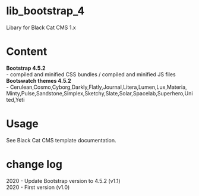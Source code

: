 # lib_bootstrap_4
Libary for Black Cat CMS 1.x

# Content
<b>Bootstrap 4.5.2</b><br> - compiled and minified CSS bundles / compiled and minified JS files<br>
<b>Bootswatch themes 4.5.2</b><br> - Cerulean,Cosmo,Cyborg,Darkly,Flatly,Journal,Litera,Lumen,Lux,Materia,<br>Minty,Pulse,Sandstone,Simplex,Sketchy,Slate,Solar,Spacelab,Superhero,United,Yeti

# Usage
See Black Cat CMS template documentation.

# change log
2020 - Update Bootstrap version to 4.5.2 (v1.1)<br>
2020 - First version (v1.0)
 
